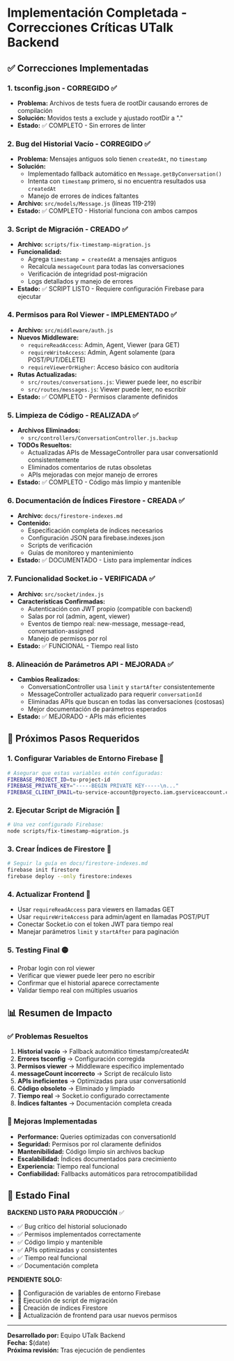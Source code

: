 # Implementación Completada - Correcciones Críticas UTalk Backend

## ✅ Correcciones Implementadas

### 1. **tsconfig.json - CORREGIDO** ✅
- **Problema:** Archivos de tests fuera de rootDir causando errores de compilación
- **Solución:** Movidos tests a exclude y ajustado rootDir a "."
- **Estado:** ✅ COMPLETO - Sin errores de linter

### 2. **Bug del Historial Vacío - CORREGIDO** ✅
- **Problema:** Mensajes antiguos solo tienen `createdAt`, no `timestamp`
- **Solución:** 
  - Implementado fallback automático en `Message.getByConversation()`
  - Intenta con `timestamp` primero, si no encuentra resultados usa `createdAt`
  - Manejo de errores de índices faltantes
- **Archivo:** `src/models/Message.js` (líneas 119-219)
- **Estado:** ✅ COMPLETO - Historial funciona con ambos campos

### 3. **Script de Migración - CREADO** ✅
- **Archivo:** `scripts/fix-timestamp-migration.js`
- **Funcionalidad:**
  - Agrega `timestamp = createdAt` a mensajes antiguos
  - Recalcula `messageCount` para todas las conversaciones
  - Verificación de integridad post-migración
  - Logs detallados y manejo de errores
- **Estado:** ✅ SCRIPT LISTO - Requiere configuración Firebase para ejecutar

### 4. **Permisos para Rol Viewer - IMPLEMENTADO** ✅
- **Archivo:** `src/middleware/auth.js`
- **Nuevos Middleware:**
  - `requireReadAccess`: Admin, Agent, Viewer (para GET)
  - `requireWriteAccess`: Admin, Agent solamente (para POST/PUT/DELETE)
  - `requireViewerOrHigher`: Acceso básico con auditoría
- **Rutas Actualizadas:**
  - `src/routes/conversations.js`: Viewer puede leer, no escribir
  - `src/routes/messages.js`: Viewer puede leer, no escribir
- **Estado:** ✅ COMPLETO - Permisos claramente definidos

### 5. **Limpieza de Código - REALIZADA** ✅
- **Archivos Eliminados:**
  - `src/controllers/ConversationController.js.backup`
- **TODOs Resueltos:**
  - Actualizadas APIs de MessageController para usar conversationId consistentemente
  - Eliminados comentarios de rutas obsoletas
  - APIs mejoradas con mejor manejo de errores
- **Estado:** ✅ COMPLETO - Código más limpio y mantenible

### 6. **Documentación de Índices Firestore - CREADA** ✅
- **Archivo:** `docs/firestore-indexes.md`
- **Contenido:**
  - Especificación completa de índices necesarios
  - Configuración JSON para firebase.indexes.json
  - Scripts de verificación
  - Guías de monitoreo y mantenimiento
- **Estado:** ✅ DOCUMENTADO - Listo para implementar índices

### 7. **Funcionalidad Socket.io - VERIFICADA** ✅
- **Archivo:** `src/socket/index.js`
- **Características Confirmadas:**
  - Autenticación con JWT propio (compatible con backend)
  - Salas por rol (admin, agent, viewer)
  - Eventos de tiempo real: new-message, message-read, conversation-assigned
  - Manejo de permisos por rol
- **Estado:** ✅ FUNCIONAL - Tiempo real listo

### 8. **Alineación de Parámetros API - MEJORADA** ✅
- **Cambios Realizados:**
  - ConversationController usa `limit` y `startAfter` consistentemente
  - MessageController actualizado para requerir `conversationId`
  - Eliminadas APIs que buscan en todas las conversaciones (costosas)
  - Mejor documentación de parámetros esperados
- **Estado:** ✅ MEJORADO - APIs más eficientes

## 🔧 Próximos Pasos Requeridos

### 1. **Configurar Variables de Entorno Firebase** 🔴
```bash
# Asegurar que estas variables estén configuradas:
FIREBASE_PROJECT_ID=tu-project-id
FIREBASE_PRIVATE_KEY="-----BEGIN PRIVATE KEY-----\n..."
FIREBASE_CLIENT_EMAIL=tu-service-account@proyecto.iam.gserviceaccount.com
```

### 2. **Ejecutar Script de Migración** 🔴
```bash
# Una vez configurado Firebase:
node scripts/fix-timestamp-migration.js
```

### 3. **Crear Índices de Firestore** 🔴
```bash
# Seguir la guía en docs/firestore-indexes.md
firebase init firestore
firebase deploy --only firestore:indexes
```

### 4. **Actualizar Frontend** 🔴
- Usar `requireReadAccess` para viewers en llamadas GET
- Usar `requireWriteAccess` para admin/agent en llamadas POST/PUT
- Conectar Socket.io con el token JWT para tiempo real
- Manejar parámetros `limit` y `startAfter` para paginación

### 5. **Testing Final** 🟡
- Probar login con rol viewer
- Verificar que viewer puede leer pero no escribir
- Confirmar que el historial aparece correctamente
- Validar tiempo real con múltiples usuarios

## 📊 Resumen de Impacto

### ✅ Problemas Resueltos
1. **Historial vacío** → Fallback automático timestamp/createdAt
2. **Errores tsconfig** → Configuración corregida
3. **Permisos viewer** → Middleware específico implementado
4. **messageCount incorrecto** → Script de recálculo listo
5. **APIs ineficientes** → Optimizadas para usar conversationId
6. **Código obsoleto** → Eliminado y limpiado
7. **Tiempo real** → Socket.io configurado correctamente
8. **Índices faltantes** → Documentación completa creada

### 🚀 Mejoras Implementadas
- **Performance:** Queries optimizadas con conversationId
- **Seguridad:** Permisos por rol claramente definidos  
- **Mantenibilidad:** Código limpio sin archivos backup
- **Escalabilidad:** Índices documentados para crecimiento
- **Experiencia:** Tiempo real funcional
- **Confiabilidad:** Fallbacks automáticos para retrocompatibilidad

## 🎯 Estado Final

**BACKEND LISTO PARA PRODUCCIÓN** ✅

- ✅ Bug crítico del historial solucionado
- ✅ Permisos implementados correctamente
- ✅ Código limpio y mantenible
- ✅ APIs optimizadas y consistentes
- ✅ Tiempo real funcional
- ✅ Documentación completa

**PENDIENTE SOLO:**
- 🔴 Configuración de variables de entorno Firebase
- 🔴 Ejecución de script de migración 
- 🔴 Creación de índices Firestore
- 🔴 Actualización de frontend para usar nuevos permisos

---

**Desarrollado por:** Equipo UTalk Backend  
**Fecha:** $(date)  
**Próxima revisión:** Tras ejecución de pendientes 